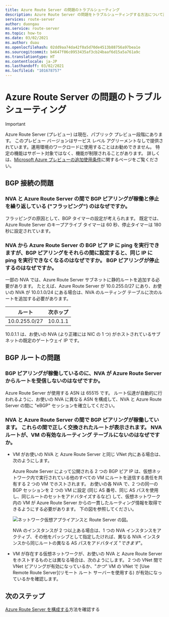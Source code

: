 ```yaml
---
title: Azure Route Server の問題のトラブルシューティング
description: Azure Route Server の問題をトラブルシューティングする方法について説明します。
services: route-server
author: duongau
ms.service: route-server
ms.topic: how-to
ms.date: 03/02/2021
ms.author: duau
ms.openlocfilehash: 02dd9aa74da42f0a5d70de4513b88756a97bea1e
ms.sourcegitcommit: b4647f06c0953435af3cb24baaf6d15a5a761a9c
ms.translationtype: HT
ms.contentlocale: ja-JP
ms.lasthandoff: 03/02/2021
ms.locfileid: "101678757"
---
```

# <a name="troubleshooting-azure-route-server-issues"></a>Azure Route Server の問題のトラブルシューティング

> [!IMPORTANT]
> Azure Route Server (プレビュー) は現在、パブリック プレビュー段階にあります。
> このプレビュー バージョンはサービス レベル アグリーメントなしで提供されています。運用環境のワークロードに使用することはお勧めできません。 特定の機能はサポート対象ではなく、機能が制限されることがあります。
> 詳しくは、[Microsoft Azure プレビューの追加使用条件](https://azure.microsoft.com/support/legal/preview-supplemental-terms/)に関するページをご覧ください。

## <a name="bgp-connectivity-issues"></a>BGP 接続の問題

### <a name="why-is-the-bgp-peering-between-my-nva-and-the-azure-route-server-going-up-and-down-flapping"></a>NVA と Azure Route Server の間で BGP ピアリングが稼働と停止を繰り返している ("フラッピング") のはなぜですか。

フラッピングの原因として、BGP タイマーの設定が考えられます。 既定では、Azure Route Server のキープアライブ タイマーは 60 秒、停止タイマーは 180 秒に設定されています。

### <a name="why-can-i-ping-from-my-nva-to-the-bgp-peer-ip-on-azure-route-server-but-after-i-set-up-the-bgp-peering-between-them-i-cant-ping-the-same-ip-anymore-why-does-the-bgp-peering-goes-down"></a>NVA から Azure Route Server の BGP ピア IP に ping を実行できますが、BGP ピアリングをそれらの間に設定すると、同じ IP に ping を実行できなくなるのはなぜですか。 BGP ピアリングが停止するのはなぜですか。

一部の NVA では、Azure Route Server サブネットに静的ルートを追加する必要があります。 たとえば、Azure Route Server が 10.0.255.0/27 にあり、お使いの NVA が 10.0.1.0/24 にある場合は、NVA のルーティング テーブルに次のルートを追加する必要があります。

| ルート | 次ホップ |
|-------|----------|
| 10.0.255.0/27 | 10.0.1.1 |

10.0.1.1 は、お使いの NVA (より正確には NIC の 1 つ) がホストされているサブネットの既定のゲートウェイ IP です。

## <a name="bgp-route-issues"></a>BGP ルートの問題

### <a name="why-does-my-nva-not-receive-routes-from-azure-route-server-even-though-the-bgp-peering-is-up"></a>BGP ピアリングが稼働しているのに、NVA が Azure Route Server からルートを受信しないのはなぜですか。

Azure Route Server が使用する ASN は 65515 です。 ルート伝達が自動的に行われるように、お使いの NVA に異なる ASN を構成して、NVA と Azure Route Server の間に "eBGP" セッションを確立してください。

### <a name="the-bgp-peering-between-my-nva-and-azure-route-server-is-up-i-can-see-routes-exchanged-correctly-between-them-why-arent-the-nva-routes-in-the-effective-routing-table-of-my-vm"></a>NVA と Azure Route Server の間で BGP ピアリングが稼働しています。 これらの間で正しく交換されたルートが表示されます。 NVA ルートが、VM の有効なルーティング テーブルにないのはなぜですか。 

* VM がお使いの NVA と Azure Route Server と同じ VNet 内にある場合は、次のようにします。

     Azure Route Server によって公開される 2 つの BGP ピア IP は、仮想ネットワーク内で実行されている他のすべての VM にルートを送信する責任を共有する 2 つの VM でホストされます。 お使いの各 NVA で、2 つの同一の BGP セッションを 2 つの VM に設定 (同じ AS 番号、同じ AS パスを使用し、同じルートのセットをアドバタイズするなど) して、仮想ネットワーク内の VM が Azure Route Server からの一貫したルーティング情報を取得できるようにする必要があります。 下の図を参照してください。

    ![ネットワーク仮想アプライアンスと Route Server の図。](./media/faq/network-virtual-appliances.png)

    NVA のインスタンスが 2 つ以上ある場合は、1 つの NVA インスタンスをアクティブ、その他をパッシブとして指定したければ、異なる NVA インスタンスから同じルートの異なる AS パスをアドバタイズ "*できます*"。

* VM が存在する仮想ネットワークが、お使いの NVA と Azure Route Server をホストするものとは異なる場合は、次のようにします。 2 つの VNet 間で VNet ピアリングが有効になっているか、"*かつ*" VM の VNet で [Use Remote Route Server]\(リモート ルート サーバーを使用する\) が有効になっているかを確認します。

## <a name="next-steps"></a>次のステップ

[Azure Route Server を構成する](quickstart-configure-route-server-powershell.md)方法を確認する
